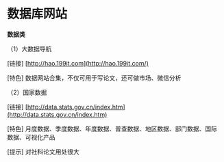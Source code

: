 
# 数据库网站








**数据类**

（1）大数据导航

\[链接\] [http://hao.199it.com](http://hao.199it.com/)

\[特色\] 数据网站合集，不仅可用于写论文，还可做市场、微信分析

（2）国家数据

\[链接\] [http://data.stats.gov.cn/index.htm](http://data.stats.gov.cn/index.htm)

\[特色\] 月度数据、季度数据、年度数据、普查数据、地区数据、部门数据、国际数据、可视化产品

\[提示\] 对社科论文用处很大







